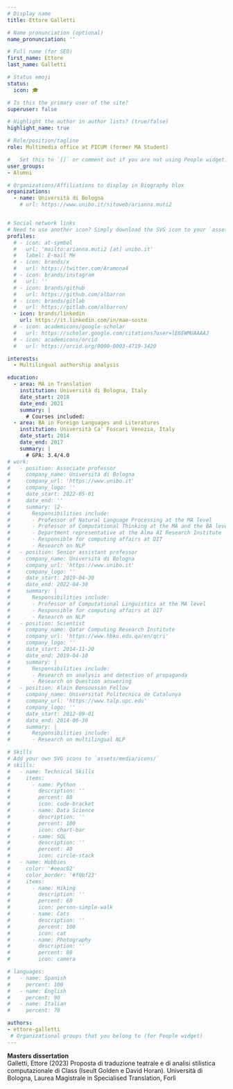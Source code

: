 ```yaml
---
# Display name
title: Ettore Galletti

# Name pronunciation (optional)
name_pronunciation: ''

# Full name (for SEO)
first_name: Ettore 
last_name: Galletti

# Status emoji
status:
  icon: 🎓

# Is this the primary user of the site?
superuser: false

# Highlight the author in author lists? (true/false)
highlight_name: true

# Role/position/tagline
role: Multimedia office at PICUM (former MA Student)

#   Set this to `[]` or comment out if you are not using People widget.
user_groups:
- Alumni

# Organizations/Affiliations to display in Biography blox
organizations:
  - name: Università di Bologna
    # url: https://www.unibo.it/sitoweb/arianna.muti2


# Social network links
# Need to use another icon? Simply download the SVG icon to your `assets/media/icons/` folder.
profiles:
  # - icon: at-symbol
  #   url: 'mailto:arianna.muti2 [at] unibo.it'
  #   label: E-mail Me
  # - icon: brands/x
  #   url: https://twitter.com/Aramona4
  # - icon: brands/instagram
  #   url: ''
  # - icon: brands/github
  #   url: https://github.com/albarron
  # - icon: brands/gitlab
  #   url: https://gitlab.com/albarron/
  - icon: brands/linkedin
    url: https://it.linkedin.com/in/mae-sosto
  # - icon: academicons/google-scholar
  #   url: https://scholar.google.com/citations?user=lE6EWMUAAAAJ
  # - icon: academicons/orcid
  #   url: https://orcid.org/0000-0003-4719-3420

interests:
  - Multilingual authorship analysis

education:
  - area: MA in Translation
    institution: Università di Bologna, Italy
    date_start: 2018
    date_end: 2021
    summary: |
      # Courses included:
  - area: BA in Foreign Languages and Literatures
    institution: Università Ca'​ Foscari Venezia, Italy
    date_start: 2014
    date_end: 2017
    summary: |
      # GPA: 3.4/4.0
# work:
#   - position: Associate professor
#     company_name: Università di Bologna
#     company_url: 'https://www.unibo.it'
#     company_logo: ''
#     date_start: 2022-05-01
#     date_end: ''
#     summary: |2-
#       Responsibilities include:
#       - Professor of Natural Language Processing at the MA level
#       - Professor of Computational Thinking at the MA and the BA level
#       - Department representative at the Alma AI Research Institute
#       - Responsible for computing affairs at DIT
#       - Research on NLP
#   - position: Senior assistant professor
#     company_name: Università di Bologna
#     company_url: 'https://www.unibo.it'
#     company_logo: ''
#     date_start: 2019-04-30
#     date_end: 2022-04-30
#     summary: |
#       Responsibilities include:
#       - Professor of Computational Linguistics at the MA level
#       - Responsible for computing affairs at DIT
#       - Research on NLP
#   - position: Scientist
#     company_name: Qatar Computing Research Institute
#     company_url: 'https://www.hbku.edu.qa/en/qcri'
#     company_logo: ''
#     date_start: 2014-11-20
#     date_end: 2019-04-10
#     summary: |
#       Responsibilities include:
#       - Research on analysis and detection of propaganda
#       - Research on Question answering
#   - position: Alain Bensoussan Fellow
#     company_name: Universitat Politecnica de Catalunya
#     company_url: 'https://www.talp.upc.edu'
#     company_logo: ''
#     date_start: 2012-09-01
#     date_end: 2014-06-30
#     summary: |
#       Responsibilities include:  
#       - Research on multilingual NLP

# Skills
# Add your own SVG icons to `assets/media/icons/`
# skills:
#   - name: Technical Skills
#     items:
#       - name: Python
#         description: ''
#         percent: 80
#         icon: code-bracket
#       - name: Data Science
#         description: ''
#         percent: 100
#         icon: chart-bar
#       - name: SQL
#         description: ''
#         percent: 40
#         icon: circle-stack
#   - name: Hobbies
#     color: '#eeac02'
#     color_border: '#f0bf23'
#     items:
#       - name: Hiking
#         description: ''
#         percent: 60
#         icon: person-simple-walk
#       - name: Cats
#         description: ''
#         percent: 100
#         icon: cat
#       - name: Photography
#         description: ''
#         percent: 80
#         icon: camera

# languages:
#   - name: Spanish
#     percent: 100
#   - name: English
#     percent: 90
#   - name: Italian
#     percent: 70

authors:
- ettore-galletti
 # Organizational groups that you belong to (for People widget)
---
```


**Masters dissertation**<br/>
Galletti, Ettore (2023) Proposta di traduzione teatrale e di analisi 
stilistica
computazionale di Class (Iseult Golden e David Horan). 
Università di Bologna, Laurea Magistrale in Specialised Translation, Forlì

